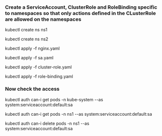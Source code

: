 ### Create a ServiceAccount, ClusterRole and RoleBinding specific to namespaces so that only actions defined in the CLusterRole are allowed on the namespaces

kubectl create ns ns1 

kubectl create ns ns2

kubectl apply -f nginx.yaml

kubectl apply -f sa.yaml

kubectl apply -f cluster-role.yaml

kubectl apply -f role-binding.yaml

### Now check the access

kubectl auth can-i get pods -n kube-system --as system:serviceaccount:default:sa

kubectl auth can-i get pods -n ns1 --as system:serviceaccount:default:sa

kubectl auth can-i delete pods -n ns1 --as system:serviceaccount:default:sa



